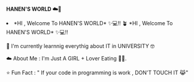 **HANEN'S WORLD ☁️🦩**
<li>
<ld>
   *HI , Welcome To HANEN'S WORLD* ✨💻!!
</ld>🪴 *HI , Welcome To HANEN'S WORLD* ✨💻!!

🌱 I'm currently learnnig everythig about IT in UNIVERSITY 🤓

☁️ About Me : I'm Just A GIRL + Lover Eating 🎀🧁.

⭐ Fun Fact : " If your code in programming is work , DON'T TOUCH IT 😹"
</li>


